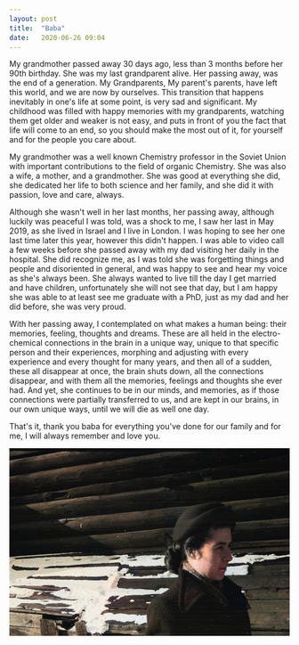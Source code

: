 ```yaml
---
layout: post
title:  "Baba"
date:   2020-06-26 09:04
---
```


My grandmother passed away 30 days ago, less than 3 months before her 90th birthday.
She was my last grandparent alive. Her passing away, was the end of a generation. My Grandparents, My parent's parents, have left this world, and we are now by ourselves. 
This transition that happens inevitably in one's life at some point, is very sad and significant. My childhood was filled with happy memories with my grandparents, watching them get older and weaker is not easy, and puts in front of you the fact that life will come to an end, so you should make the most out of it, for yourself and for the people you care about. 

My grandmother was a well known Chemistry professor in the Soviet Union with important contributions to the field of organic Chemistry. She was also a wife, a mother, and a grandmother. She was good at everything she did, she dedicated her life to both science and her family, and she did it with passion, love and care, always.

Although she wasn't well in her last months, her passing away, although luckily was peaceful I was told, was a shock to me, I saw her last in May 2019, as she lived in Israel and I live in London. I was hoping to see her one last time later this year, however this didn't happen. I was able to video call a few weeks before she passed away with my dad visiting her daily in the hospital. She did recognize me, as I was told she was forgetting things and people and disoriented in general, and was happy to see and hear my voice as she's always been. She always wanted to live till the day I get married and have children, unfortunately she will not see that day, but I am happy she was able to at least see me graduate with a PhD, just as my dad and her did before, she was very proud.

With her passing away, I contemplated on what makes a human being: their memories, feeling, thoughts and dreams. These are all held in the electro-chemical connections in the brain in a unique way, unique to that specific person and their experiences, morphing and adjusting with every experience and every thought for many years, and then all of a sudden, 
these all disappear at once, the brain shuts down, all the connections disappear, and with them all the memories, feelings and thoughts she ever had. And yet, she continues to be in our minds, and memories, as if those connections were partially transferred to us, and are kept in our brains, in our own unique ways, until we will die as well one day.

That's it, thank you baba for everything you've done for our family and for me, I will always remember and love you.


![baba](/assets/baba.jpg)












